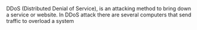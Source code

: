 DDoS (Distributed Denial of Service), is an attacking method to bring down a service or website. In  DDoS attack there are several computers that send traffic to overload a system